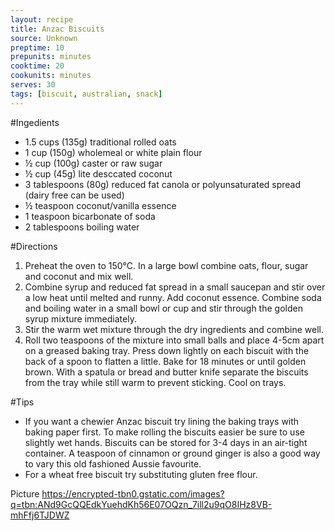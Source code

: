```yaml
---
layout: recipe
title: Anzac Biscuits
source: Unknown
preptime: 10
prepunits: minutes
cooktime: 20
cookunits: minutes
serves: 30
tags: [biscuit, australian, snack]
---
```

#Ingedients
* 1.5 cups (135g) traditional rolled oats
* 1 cup (150g) wholemeal or white plain flour
* &frac12; cup (100g) caster or raw sugar
* &frac12; cup (45g) lite desccated coconut
* 3 tablespoons (80g) reduced fat canola or polyunsaturated spread (dairy free can be used)
* &frac12; teaspoon coconut/vanilla essence
* 1 teaspoon bicarbonate of soda
* 2 tablespoons boiling water

#Directions
1. Preheat the oven to 150&deg;C. In a large bowl combine oats, flour, sugar and coconut and mix well.
2. Combine syrup and reduced fat spread in a small saucepan and stir over a low heat until melted and runny. Add coconut essence. Combine soda and boiling water in a small bowl or cup and stir through the golden syrup mixture immediately.
3. Stir the warm wet mixture through the dry ingredients and combine well.
4. Roll two teaspoons of the mixture into small balls and place 4-5cm apart on a greased baking tray. Press down lightly on each biscuit with the back of a spoon to flatten a little. Bake for 18 minutes or until golden brown. With a spatula or bread and butter knife separate the biscuits from the tray while still warm to prevent sticking. Cool on trays.

#Tips
* If you want a chewier Anzac biscuit try lining the baking trays with baking paper first. To make rolling the biscuits easier be sure to use slightly wet hands. Biscuits can be stored for 3-4 days in an air-tight container. A teaspoon of cinnamon or ground ginger is also a good way to vary this old fashioned Aussie favourite.
* For a wheat free biscuit try substituting gluten free flour.

Picture
https://encrypted-tbn0.gstatic.com/images?q=tbn:ANd9GcQQEdkYuehdKh56E07OQzn_7ill2u9qO8IHz8VB-mhFfj6TJDWZ